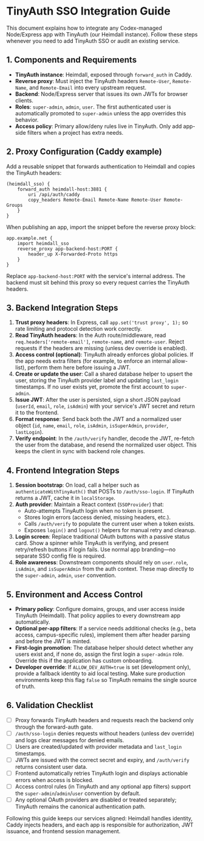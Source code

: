# TinyAuth SSO Integration Guide

This document explains how to integrate any Codex-managed Node/Express app with TinyAuth (our Heimdall instance). Follow these steps whenever you need to add TinyAuth SSO or audit an existing service.

## 1. Components and Requirements
- **TinyAuth instance**: Heimdall, exposed through `forward_auth` in Caddy.
- **Reverse proxy**: Must inject the TinyAuth headers `Remote-User`, `Remote-Name`, and `Remote-Email` into every upstream request.
- **Backend**: Node/Express server that issues its own JWTs for browser clients.
- **Roles**: `super-admin`, `admin`, `user`. The first authenticated user is automatically promoted to `super-admin` unless the app overrides this behavior.
- **Access policy**: Primary allow/deny rules live in TinyAuth. Only add app-side filters when a project has extra needs.

## 2. Proxy Configuration (Caddy example)
Add a reusable snippet that forwards authentication to Heimdall and copies the TinyAuth headers:

```
(heimdall_sso) {
    forward_auth heimdall-host:3881 {
        uri /api/auth/caddy
        copy_headers Remote-Email Remote-Name Remote-User Remote-Groups
    }
}
```

When publishing an app, import the snippet before the reverse proxy block:

```
app.example.net {
    import heimdall_sso
    reverse_proxy app-backend-host:PORT {
        header_up X-Forwarded-Proto https
    }
}
```

Replace `app-backend-host:PORT` with the service's internal address. The backend must sit behind this proxy so every request carries the TinyAuth headers.

## 3. Backend Integration Steps
1. **Trust proxy headers**: In Express, call `app.set('trust proxy', 1);` so rate limiting and protocol detection work correctly.
2. **Read TinyAuth headers**: In the Auth route/middleware, read `req.headers['remote-email']`, `remote-name`, and `remote-user`. Reject requests if the headers are missing (unless dev override is enabled).
3. **Access control (optional)**: TinyAuth already enforces global policies. If the app needs extra filters (for example, to enforce an internal allow-list), perform them here before issuing a JWT.
4. **Create or update the user**: Call a shared database helper to upsert the user, storing the TinyAuth provider label and updating `last_login` timestamps. If no user exists yet, promote the first account to `super-admin`.
5. **Issue JWT**: After the user is persisted, sign a short JSON payload (`userId`, `email`, `role`, `isAdmin`) with your service's JWT secret and return it to the frontend.
6. **Format response**: Send back both the JWT and a normalized user object (`id`, `name`, `email`, `role`, `isAdmin`, `isSuperAdmin`, `provider`, `lastLogin`).
7. **Verify endpoint**: In the `/auth/verify` handler, decode the JWT, re-fetch the user from the database, and resend the normalized user object. This keeps the client in sync with backend role changes.

## 4. Frontend Integration Steps
1. **Session bootstrap**: On load, call a helper such as `authenticateWithTinyAuth()` that POSTs to `/auth/sso-login`. If TinyAuth returns a JWT, cache it in `localStorage`.
2. **Auth provider**: Maintain a React context (`SSOProvider`) that:
   - Auto-attempts TinyAuth login when no token is present.
   - Stores login errors (access denied, missing headers, etc.).
   - Calls `/auth/verify` to populate the current user when a token exists.
   - Exposes `login()` and `logout()` helpers for manual retry and cleanup.
3. **Login screen**: Replace traditional OAuth buttons with a passive status card. Show a spinner while TinyAuth is verifying, and present retry/refresh buttons if login fails. Use normal app branding—no separate SSO config file is required.
4. **Role awareness**: Downstream components should rely on `user.role`, `isAdmin`, and `isSuperAdmin` from the auth context. These map directly to the `super-admin`, `admin`, `user` convention.

## 5. Environment and Access Control
- **Primary policy**: Configure domains, groups, and user access inside TinyAuth (Heimdall). That policy applies to every downstream app automatically.
- **Optional per-app filters**: If a service needs additional checks (e.g., beta access, campus-specific rules), implement them after header parsing and before the JWT is minted.
- **First-login promotion**: The database helper should detect whether any users exist and, if none do, assign the first login a `super-admin` role. Override this if the application has custom onboarding.
- **Developer override**: If `ALLOW_DEV_AUTH=true` is set (development only), provide a fallback identity to aid local testing. Make sure production environments keep this flag `false` so TinyAuth remains the single source of truth.

## 6. Validation Checklist
- [ ] Proxy forwards TinyAuth headers and requests reach the backend only through the forward-auth gate.
- [ ] `/auth/sso-login` denies requests without headers (unless dev override) and logs clear messages for denied emails.
- [ ] Users are created/updated with provider metadata and `last_login` timestamps.
- [ ] JWTs are issued with the correct secret and expiry, and `/auth/verify` returns consistent user data.
- [ ] Frontend automatically retries TinyAuth login and displays actionable errors when access is blocked.
- [ ] Access control rules (in TinyAuth and any optional app filters) support the `super-admin`/`admin`/`user` convention by default.
- [ ] Any optional OAuth providers are disabled or treated separately; TinyAuth remains the canonical authentication path.

Following this guide keeps our services aligned: Heimdall handles identity, Caddy injects headers, and each app is responsible for authorization, JWT issuance, and frontend session management.
